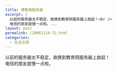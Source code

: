 ```yaml
---
title: 博客换服务器
excerpt: |
  以前的服务器太不稳定，故换到教育网服务器上放起！<br />
  电信的朋友就慢一点啦。...
layout: post
permalink: /20061110-72.html
categories:
  - 生活点滴
---
```

以前的服务器太不稳定，故换到教育网服务器上放起！  
电信的朋友就慢一点啦。